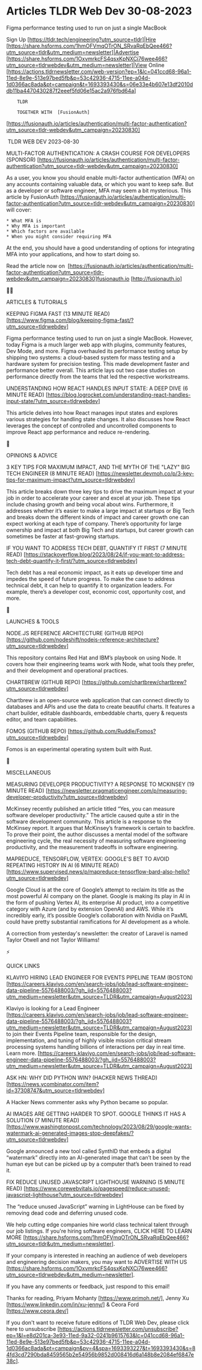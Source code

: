 # Articles TLDR Web Dev 30-08-2023

Figma performance testing used to run on just a single MacBook  

Sign Up [https://tldr.tech/engineering?utm_source=tldr]|Hire
[https://share.hsforms.com/1hmOFVmqOTrON_SRvaRqEbQee466?utm_source=tldr&utm_medium=newsletter]|Advertise
[https://share.hsforms.com/1OxvmrkcFS4qsxKpNXCi76wee466?utm_source=tldrwebdev&utm_medium=newsletter]|View
Online
[https://actions.tldrnewsletter.com/web-version?ep=1&lc=041ccd68-96a1-11ed-8e9e-513e97bed5fb&p=53c42936-4715-11ee-a04d-1d0366ac8ada&pt=campaign&t=1693393430&s=06e33e4b607e13df2010ddb11ba4470430287f2eeef5fd06e15ac2a976fbd64a]


		TLDR

		TOGETHER WITH  [FusionAuth]
[https://fusionauth.io/articles/authentication/multi-factor-authentication?utm_source=tldr-webdev&utm_campaign=20230830]

 TLDR WEB DEV 2023-08-30

MULTI-FACTOR AUTHENTICATION: A CRASH COURSE FOR DEVELOPERS (SPONSOR)
[https://fusionauth.io/articles/authentication/multi-factor-authentication?utm_source=tldr-webdev&utm_campaign=20230830]


As a user, you know you should enable multi-factor authentication
(MFA) on any accounts containing valuable data, or which you want to
keep safe. But as a developer or software engineer, MFA may seem a bit
mysterious.
This article by FusionAuth
[https://fusionauth.io/articles/authentication/multi-factor-authentication?utm_source=tldr-webdev&utm_campaign=20230830]
will cover:

 	* What MFA is
 	* Why MFA is important
 	* Which factors are available
 	* When you might consider requiring MFA

At the end, you should have a good understanding of options for
integrating MFA into your applications, and how to start doing so.

Read the article now on 
[https://fusionauth.io/articles/authentication/multi-factor-authentication?utm_source=tldr-webdev&utm_campaign=20230830]fusionauth.io
[http://fusionauth.io]

🧑‍💻 

ARTICLES & TUTORIALS

KEEPING FIGMA FAST (13 MINUTE READ)
[https://www.figma.com/blog/keeping-figma-fast/?utm_source=tldrwebdev]


Figma performance testing used to run on just a single MacBook.
However, today Figma is a much larger web app with plugins, community
features, Dev Mode, and more. Figma overhauled its performance testing
setup by shipping two systems: a cloud-based system for mass testing
and a hardware system for precision testing. This made development
faster and performance better overall. This article lays out two case
studies on performance directly from the teams that led the respective
workstreams. 

UNDERSTANDING HOW REACT HANDLES INPUT STATE: A DEEP DIVE (6 MINUTE
READ)
[https://blog.logrocket.com/understanding-react-handles-input-state/?utm_source=tldrwebdev]


This article delves into how React manages input states and explores
various strategies for handling state changes. It also discusses how
React leverages the concept of controlled and uncontrolled components
to improve React app performance and reduce re-rendering. 

🧠 

OPINIONS & ADVICE

3 KEY TIPS FOR MAXIMUM IMPACT, AND THE MYTH OF THE "LAZY" BIG TECH
ENGINEER (8 MINUTE READ)
[https://newsletter.devmoh.co/p/3-key-tips-for-maximum-impact?utm_source=tldrwebdev]


This article breaks down three key tips to drive the maximum impact at
your job in order to accelerate your career and excel at your job.
These tips include chasing growth and being vocal about wins.
Furthermore, it addresses whether it’s easier to make a large impact
at startups or Big Tech and breaks down the different kinds of impact
and career growth one can expect working at each type of company.
There’s opportunity for large ownership and impact at both Big Tech
and startups, but career growth can sometimes be faster at
fast-growing startups. 

IF YOU WANT TO ADDRESS TECH DEBT, QUANTIFY IT FIRST (7 MINUTE READ)
[https://stackoverflow.blog/2023/08/24/if-you-want-to-address-tech-debt-quantify-it-first/?utm_source=tldrwebdev]


Tech debt has a real economic impact, as it eats up developer time and
impedes the speed of future progress. To make the case to address
technical debt, it can help to quantify it to organization leaders.
For example, there’s a developer cost, economic cost, opportunity
cost, and more. 

🚀 

LAUNCHES & TOOLS

NODE.JS REFERENCE ARCHITECTURE (GITHUB REPO)
[https://github.com/nodeshift/nodejs-reference-architecture?utm_source=tldrwebdev]


This repository contains Red Hat and IBM’s playbook on using Node.
It covers how their engineering teams work with Node, what tools they
prefer, and their development and operational practices. 

CHARTBREW (GITHUB REPO)
[https://github.com/chartbrew/chartbrew?utm_source=tldrwebdev] 

Chartbrew is an open-source web application that can connect directly
to databases and APIs and use the data to create beautiful charts. It
features a chart builder, editable dashboards, embeddable charts,
query & requests editor, and team capabilities. 

FOMOS (GITHUB REPO)
[https://github.com/Ruddle/Fomos?utm_source=tldrwebdev] 

Fomos is an experimental operating system built with Rust. 

🎁 

MISCELLANEOUS

MEASURING DEVELOPER PRODUCTIVITY? A RESPONSE TO MCKINSEY (19 MINUTE
READ)
[https://newsletter.pragmaticengineer.com/p/measuring-developer-productivity?utm_source=tldrwebdev]


McKinsey recently published an article titled “Yes, you can measure
software developer productivity.” The article caused quite a stir in
the software development community. This article is a response to the
McKinsey report. It argues that McKinsey’s framework is certain to
backfire. To prove their point, the author discusses a mental model of
the software engineering cycle, the real necessity of measuring
software engineering productivity, and the measurement tradeoffs in
software engineering. 

MAPREDUCE, TENSORFLOW, VERTEX: GOOGLE'S BET TO AVOID REPEATING HISTORY
IN AI (6 MINUTE READ)
[https://www.supervised.news/p/mapreduce-tensorflow-bard-also-hello?utm_source=tldrwebdev]


Google Cloud is at the core of Google’s attempt to reclaim its title
as the most powerful AI company on the planet. Google is making its
play in AI in the form of pushing Vertex AI, its enterprise AI
product, into a competitive category with Azure (and by extension
OpenAI) and AWS. While it’s incredibly early, it’s possible
Google’s collaboration with Nvidia on PaxML could have pretty
substantial ramifications for AI development as a whole.

A correction from yesterday's newsletter: the creator of Laravel is
named Taylor Otwell and not Taylor Williams!

⚡ 

QUICK LINKS

KLAVIYO HIRING LEAD ENGINEER FOR EVENTS PIPELINE TEAM (BOSTON)
[https://careers.klaviyo.com/en/search-jobs/job/lead-software-engineer-data-pipeline-5576488003/?gh_jid=5576488003?utm_medium=newsletter&utm_source=TLDR&utm_campaign=August2023]


Klaviyo is looking for a Lead Engineer
[https://careers.klaviyo.com/en/search-jobs/job/lead-software-engineer-data-pipeline-5576488003/?gh_jid=5576488003?utm_medium=newsletter&utm_source=TLDR&utm_campaign=August2023]
to join their Events Pipeline team, responsible for the design,
implementation, and tuning of highly visible mission critical stream
processing systems handling billions of interactions per day in real
time. Learn more.
[https://careers.klaviyo.com/en/search-jobs/job/lead-software-engineer-data-pipeline-5576488003/?gh_jid=5576488003?utm_medium=newsletter&utm_source=TLDR&utm_campaign=August2023]


ASK HN: WHY DID PYTHON WIN? (HACKER NEWS THREAD)
[https://news.ycombinator.com/item?id=37308747&utm_source=tldrwebdev] 

A Hacker News commenter asks why Python became so popular. 

AI IMAGES ARE GETTING HARDER TO SPOT. GOOGLE THINKS IT HAS A SOLUTION
(7 MINUTE READ)
[https://www.washingtonpost.com/technology/2023/08/29/google-wants-watermark-ai-generated-images-stop-deepfakes/?utm_source=tldrwebdev]


Google announced a new tool called SynthID that embeds a digital
“watermark” directly into an AI-generated image that can’t be
seen by the human eye but can be picked up by a computer that’s been
trained to read it. 

FIX REDUCE UNUSED JAVASCRIPT LIGHTHOUSE WARNING (5 MINUTE READ)
[https://www.corewebvitals.io/pagespeed/reduce-unused-javascript-lighthouse?utm_source=tldrwebdev]


The “reduce unused JavaScript” warning in LightHouse can be fixed
by removing dead code and deferring unused code. 

 We help cutting edge companies hire world class technical talent
through our job listings. If you're hiring software engineers, CLICK
HERE TO LEARN MORE
[https://share.hsforms.com/1hmOFVmqOTrON_SRvaRqEbQee466?utm_source=tldr&utm_medium=newsletter].


If your company is interested in reaching an audience of web
developers and engineering decision makers, you may want to ADVERTISE
WITH US
[https://share.hsforms.com/1OxvmrkcFS4qsxKpNXCi76wee466?utm_source=tldrwebdev&utm_medium=newsletter].


If you have any comments or feedback, just respond to this email! 

Thanks for reading, 
Priyam Mohanty [https://www.primoh.net/], Jenny Xu
[https://www.linkedin.com/in/xu-jenny/] & Ceora Ford
[https://www.ceora.dev/] 

If you don't want to receive future editions of TLDR Web Dev, please
click here to unsubscribe
[https://actions.tldrnewsletter.com/unsubscribe?ep=1&l=e8d201ca-3e93-11ed-9a32-0241b9615763&lc=041ccd68-96a1-11ed-8e9e-513e97bed5fb&p=53c42936-4715-11ee-a04d-1d0366ac8ada&pt=campaign&pv=4&spa=1693393227&t=1693393430&s=84fd3cd7290bda8459565b2e54956b9852d008416d6a148b8e2084ef6847e38c].